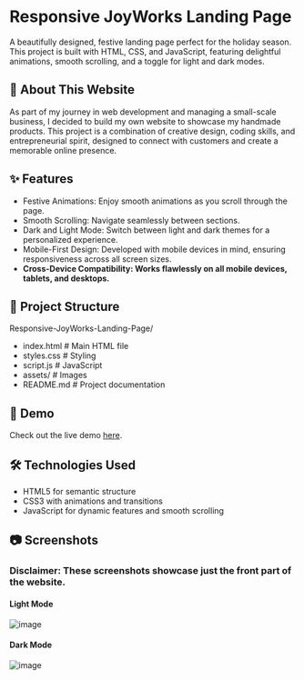 #  Responsive JoyWorks Landing Page
A beautifully designed, festive landing page perfect for the holiday season. This project is built with HTML, CSS, and JavaScript, featuring delightful animations, smooth scrolling, and a toggle for light and dark modes.

## 🎨 About This Website
As part of my journey in web development and managing a small-scale business, I decided to build my own website to showcase my handmade products. This project is a combination of creative design, coding skills, and entrepreneurial spirit, designed to connect with customers and create a memorable online presence.

## ✨ Features
- Festive Animations: Enjoy smooth animations as you scroll through the page.
- Smooth Scrolling: Navigate seamlessly between sections.
- Dark and Light Mode: Switch between light and dark themes for a personalized experience.
- Mobile-First Design: Developed with mobile devices in mind, ensuring responsiveness across all screen sizes.
- **Cross-Device Compatibility: Works flawlessly on all mobile devices, tablets, and desktops.**

## 📂 Project Structure
Responsive-JoyWorks-Landing-Page/
- index.html      # Main HTML file
- styles.css      # Styling
- script.js       # JavaScript
- assets/         # Images
- README.md       # Project documentation

## 🎥 Demo
Check out the live demo [here](https://ishitha21.github.io/Prodigy_WD_01/index.html).

## 🛠️ Technologies Used
- HTML5 for semantic structure
- CSS3 with animations and transitions
- JavaScript for dynamic features and smooth scrolling

## 📷 Screenshots
### **Disclaimer:** These screenshots showcase just the front part of the website.
#### Light Mode
![image](https://github.com/user-attachments/assets/ec9f04ac-a5f2-4e49-9291-dce27e688499)

#### Dark Mode
![image](https://github.com/user-attachments/assets/aa5dbb16-0537-4ef0-91d5-afc8dd600bcf)
